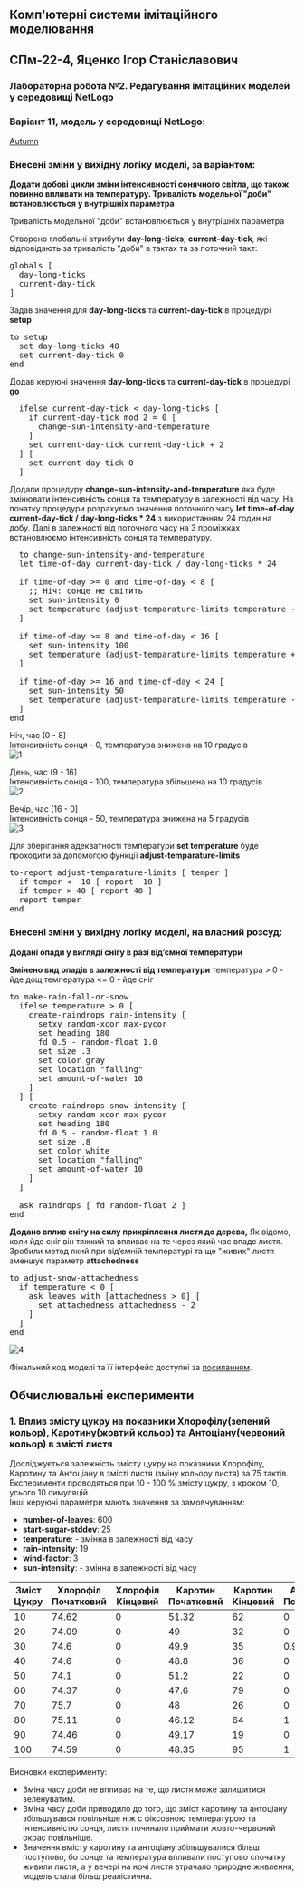 ## Комп'ютерні системи імітаційного моделювання

## СПм-22-4, **Яценко Ігор Станіславович**

### Лабораторна робота №**2**. Редагування імітаційних моделей у середовищі NetLogo

### Варіант 11, модель у середовищі NetLogo:

[Autumn]()

### Внесені зміни у вихідну логіку моделі, за варіантом:

**Додати добові цикли зміни інтенсивності сонячного світла, що також повинно впливати на температуру.
Тривалість модельної "доби" встановлюється у внутрішніх параметра**

Тривалість модельної "доби" встановлюється у внутрішніх параметра

Створено глобальні атрибути **day-long-ticks**, **current-day-tick**, які відповідають за тривалість "доби" в тактах та за поточний такт:
<pre>
globals [
  day-long-ticks
  current-day-tick    
]
</pre>

Задав значення для **day-long-ticks** та **current-day-tick** в процедурі **setup**
<pre>
to setup
  set day-long-ticks 48
  set current-day-tick 0 
end
</pre>

Додав керуючі значення  **day-long-ticks** та **current-day-tick** в процедурі **go**
<pre>
  ifelse current-day-tick < day-long-ticks [
    if current-day-tick mod 2 = 0 [
      change-sun-intensity-and-temperature
    ]
    set current-day-tick current-day-tick + 2
  ] [
    set current-day-tick 0
  ]
</pre>

Додали процедуру **change-sun-intensity-and-temperature** яка буде змінювати інтенсивність сонця та температуру в залежності від часу.
На початку процедури розрахуємо значення поточного часу **let time-of-day current-day-tick / day-long-ticks * 24** з використанням 24 годин на добу.
Далі в залежності від поточного часу на 3 проміжках встановлюємо інтенсивність сонця та температуру.
<pre>
  to change-sun-intensity-and-temperature
  let time-of-day current-day-tick / day-long-ticks * 24

  if time-of-day >= 0 and time-of-day < 8 [
    ;; Ніч: сонце не світить
    set sun-intensity 0
    set temperature (adjust-temparature-limits temperature - 10)
  ]

  if time-of-day >= 8 and time-of-day < 16 [
    set sun-intensity 100
    set temperature (adjust-temparature-limits temperature + 10)
  ]

  if time-of-day >= 16 and time-of-day < 24 [
    set sun-intensity 50
    set temperature (adjust-temparature-limits temperature - 5)
  ]
end
</pre>

Ніч, час (0 - 8]
<br>
Інтенсивність сонця - 0, температура знижена на 10 градусів
<br>
![1](night.png)
<br>

День, час (9 - 16]
<br>
Інтенсивність сонця - 100, температура збільшена на 10 градусів
<br>
![2](day.png)
<br>

Вечір, час (16 - 0]
<br>
Інтенсивність сонця - 50, температура знижена на 5 градусів
<br>
![3](evening.png)
<br>

Для зберігання адекватності температури **set temperature** буде проходити за допомогою функції **adjust-temparature-limits**
<pre>
to-report adjust-temparature-limits [ temper ]
  if temper < -10 [ report -10 ]
  if temper > 40 [ report 40 ]
  report temper
end
</pre>

### Внесені зміни у вихідну логіку моделі, на власний розсуд:

**Додані опади у вигляді снігу в разі відʼємної температури**

**Змінено вид опадів в залежності від температури**
температура > 0 - йде дощ
температура <= 0 - йде сніг

<pre>
to make-rain-fall-or-snow
  ifelse temperature > 0 [
    create-raindrops rain-intensity [
      setxy random-xcor max-pycor
      set heading 180
      fd 0.5 - random-float 1.0
      set size .3
      set color gray
      set location "falling"
      set amount-of-water 10
    ]
  ] [
    create-raindrops snow-intensity [
      setxy random-xcor max-pycor
      set heading 180
      fd 0.5 - random-float 1.0
      set size .8
      set color white  
      set location "falling"
      set amount-of-water 10
    ]
  ]
  
  ask raindrops [ fd random-float 2 ]
end
</pre>

**Додано вплив снігу на силу прикріплення листя до дерева,**
Як відомо, коли йде сніг він тяжкий та впливає на те через який час впаде листя.
Зробили метод який при відʼємній температурі та ще "живих" листя зменшує параметр **attachedness**

<pre>
to adjust-snow-attachedness
  if temperature < 0 [
    ask leaves with [attachedness > 0] [
      set attachedness attachedness - 2
    ]
  ]
end
</pre>
![4](snow.png)


Фінальний код моделі та її інтерфейс доступні за [посиланням](Autumn.nlogo).
<br>

## Обчислювальні експерименти

### 1. Вплив змісту цукру на показники Хлорофілу(зелений кольор), Каротину(жовтий кольор) та Антоціану(червоний кольор) в змісті листя

Досліджується залежність змісту цукру на показники Хлорофілу, Каротину та Антоціану в змісті листя (зміну кольору листя) за 75 тактів.
Експерименти проводяться при 10 - 100 % змісту цукру, з кроком 10, усього 10 симуляцій.  
Інші керуючі параметри мають значення за замовчуванням:

- **number-of-leaves**: 600
- **start-sugar-stddev**: 25
- **temperature**: - змінна в залежності від часу
- **rain-intensity**: 19
- **wind-factor**: 3
- **sun-intensity**: - змінна в залежності від часу

<table>
<thead>
<tr><th>Зміст Цукру</th><th>Хлорофіл Початковий</th><th>Хлорофіл Кінцевий</th><th>Каротин Початковий</th><th>Каротин Кінцевий</th><th>Антоціан Початковий</th><th>Антоціан Кінцевий</th></tr>
</thead>
<tbody>
<tr><td>10</td><td>74.62</td><td>0</td><td>51.32</td><td>62</td><td>0</td><td>13.67</td></tr>
<tr><td>20</td><td>74.09</td><td>0</td><td>49</td><td>32</td><td>0</td><td>26</td></tr>
<tr><td>30</td><td>74.6</td><td>0</td><td>49.9</td><td>35</td><td>0.91</td><td>24</td></tr>
<tr><td>40</td><td>74.6</td><td>0</td><td>48.8</td><td>36</td><td>0</td><td>13</td></tr>
<tr><td>50</td><td>74.1</td><td>0</td><td>51.2</td><td>22</td><td>0</td><td>11</td></tr>
<tr><td>60</td><td>74.37</td><td>0</td><td>47.6</td><td>79</td><td>0</td><td>21</td></tr>
<tr><td>70</td><td>75.7</td><td>0</td><td>48</td><td>26</td><td>0</td><td>28</td></tr>
<tr><td>80</td><td>75.11</td><td>0</td><td>46.12</td><td>64</td><td>1</td><td>27</td></tr>
<tr><td>90</td><td>74.46</td><td>0</td><td>49.17</td><td>19</td><td>0</td><td>26</td></tr>
<tr><td>100</td><td>74.59</td><td>0</td><td>48.35</td><td>95</td><td>1</td><td>27</td></tr>
</tbody>
</table>

Висновки експерименту:

- Зміна часу доби не впливає на те, що листя може залишитися зеленуватим.
- Зміна часу доби приводило до того, що зміст каротину та антоціану збільшувався повільніше ніж с фіксовною температурою та інтенсивністю сонця, листя починало приймати
  жовто-червоний окрас повільніше.
- Значення вмісту каротину та антоціану збільшувалися більш поступово, бо сонце та температура впливали поступово спочатку живили листя, а у вечері на ночі листя втрачало
  природне живлення, модель cтала більш реалістична.
